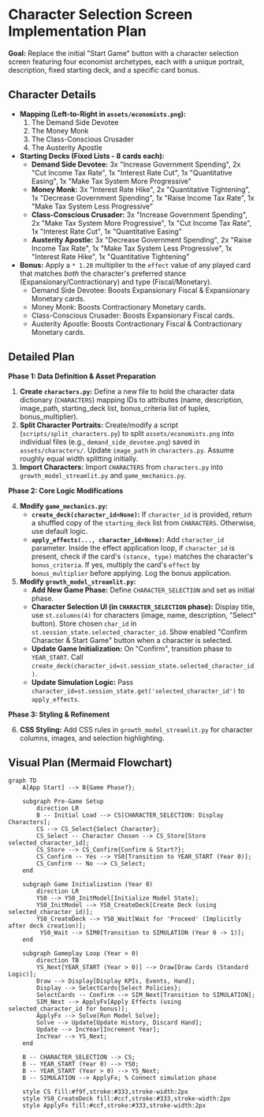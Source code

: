 # Character Selection Screen Implementation Plan

**Goal:** Replace the initial "Start Game" button with a character selection screen featuring four economist archetypes, each with a unique portrait, description, fixed starting deck, and a specific card bonus.

## Character Details

*   **Mapping (Left-to-Right in `assets/economists.png`):**
    1.  The Demand Side Devotee
    2.  The Money Monk
    3.  The Class-Conscious Crusader
    4.  The Austerity Apostle
*   **Starting Decks (Fixed Lists - 8 cards each):**
    *   **Demand Side Devotee:** 3x "Increase Government Spending", 2x "Cut Income Tax Rate", 1x "Interest Rate Cut", 1x "Quantitative Easing", 1x "Make Tax System More Progressive"
    *   **Money Monk:** 3x "Interest Rate Hike", 2x "Quantitative Tightening", 1x "Decrease Government Spending", 1x "Raise Income Tax Rate", 1x "Make Tax System Less Progressive"
    *   **Class-Conscious Crusader:** 3x "Increase Government Spending", 2x "Make Tax System More Progressive", 1x "Cut Income Tax Rate", 1x "Interest Rate Cut", 1x "Quantitative Easing"
    *   **Austerity Apostle:** 3x "Decrease Government Spending", 2x "Raise Income Tax Rate", 1x "Make Tax System Less Progressive", 1x "Interest Rate Hike", 1x "Quantitative Tightening"
*   **Bonus:** Apply a `* 1.20` multiplier to the `effect` value of any played card that matches *both* the character's preferred stance (Expansionary/Contractionary) and type (Fiscal/Monetary).
    *   Demand Side Devotee: Boosts Expansionary Fiscal & Expansionary Monetary cards.
    *   Money Monk: Boosts Contractionary Monetary cards.
    *   Class-Conscious Crusader: Boosts Expansionary Fiscal cards.
    *   Austerity Apostle: Boosts Contractionary Fiscal & Contractionary Monetary cards.

## Detailed Plan

**Phase 1: Data Definition & Asset Preparation**

1.  **Create `characters.py`:** Define a new file to hold the character data dictionary (`CHARACTERS`) mapping IDs to attributes (name, description, image_path, starting_deck list, bonus_criteria list of tuples, bonus_multiplier).
2.  **Split Character Portraits:** Create/modify a script (`scripts/split_characters.py`) to split `assets/economists.png` into individual files (e.g., `demand_side_devotee.png`) saved in `assets/characters/`. Update `image_path` in `characters.py`. Assume roughly equal width splitting initially.
3.  **Import Characters:** Import `CHARACTERS` from `characters.py` into `growth_model_streamlit.py` and `game_mechanics.py`.

**Phase 2: Core Logic Modifications**

4.  **Modify `game_mechanics.py`:**
    *   **`create_deck(character_id=None)`:** If `character_id` is provided, return a shuffled copy of the `starting_deck` list from `CHARACTERS`. Otherwise, use default logic.
    *   **`apply_effects(..., character_id=None)`:** Add `character_id` parameter. Inside the effect application loop, if `character_id` is present, check if the card's `(stance, type)` matches the character's `bonus_criteria`. If yes, multiply the card's `effect` by `bonus_multiplier` before applying. Log the bonus application.
5.  **Modify `growth_model_streamlit.py`:**
    *   **Add New Game Phase:** Define `CHARACTER_SELECTION` and set as initial phase.
    *   **Character Selection UI (in `CHARACTER_SELECTION` phase):** Display title, use `st.columns(4)` for characters (image, name, description, "Select" button). Store chosen `char_id` in `st.session_state.selected_character_id`. Show enabled "Confirm Character & Start Game" button when a character is selected.
    *   **Update Game Initialization:** On "Confirm", transition phase to `YEAR_START`. Call `create_deck(character_id=st.session_state.selected_character_id)`.
    *   **Update Simulation Logic:** Pass `character_id=st.session_state.get('selected_character_id')` to `apply_effects`.

**Phase 3: Styling & Refinement**

6.  **CSS Styling:** Add CSS rules in `growth_model_streamlit.py` for character columns, images, and selection highlighting.

## Visual Plan (Mermaid Flowchart)

```mermaid
graph TD
    A[App Start] --> B{Game Phase?};

    subgraph Pre-Game Setup
        direction LR
        B -- Initial Load --> CS[CHARACTER_SELECTION: Display Characters];
        CS --> CS_Select{Select Character};
        CS_Select -- Character Chosen --> CS_Store[Store selected_character_id];
        CS_Store --> CS_Confirm{Confirm & Start?};
        CS_Confirm -- Yes --> YS0[Transition to YEAR_START (Year 0)];
        CS_Confirm -- No --> CS_Select;
    end

    subgraph Game Initialization (Year 0)
        direction LR
        YS0 --> YS0_InitModel[Initialize Model State];
        YS0_InitModel --> YS0_CreateDeck[Create Deck (using selected_character_id)];
        YS0_CreateDeck --> YS0_Wait[Wait for 'Proceed' (Implicitly after deck creation)];
         YS0_Wait --> SIM0[Transition to SIMULATION (Year 0 -> 1)];
    end

    subgraph Gameplay Loop (Year > 0)
        direction TB
        YS_Next[YEAR_START (Year > 0)] --> Draw[Draw Cards (Standard Logic)];
        Draw --> Display[Display KPIs, Events, Hand];
        Display --> SelectCards{Select Policies};
        SelectCards -- Confirm --> SIM_Next[Transition to SIMULATION];
        SIM_Next --> ApplyFx[Apply Effects (using selected_character_id for bonus)];
        ApplyFx --> Solve[Run Model Solve];
        Solve --> Update[Update History, Discard Hand];
        Update --> IncYear[Increment Year];
        IncYear --> YS_Next;
    end

    B -- CHARACTER_SELECTION --> CS;
    B -- YEAR_START (Year 0) --> YS0;
    B -- YEAR_START (Year > 0) --> YS_Next;
    B -- SIMULATION --> ApplyFx; % Connect simulation phase

    style CS fill:#f9f,stroke:#333,stroke-width:2px
    style YS0_CreateDeck fill:#ccf,stroke:#333,stroke-width:2px
    style ApplyFx fill:#ccf,stroke:#333,stroke-width:2px